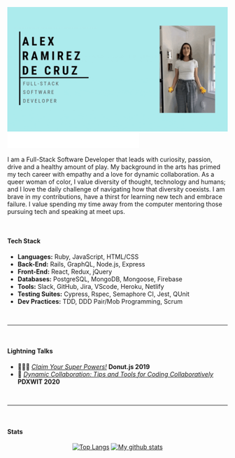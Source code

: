 ![banner](https://github.com/aramirezdecruz3148/aramirezdecruz3148/blob/master/banner.gif)
![three words](https://github.com/aramirezdecruz3148/aramirezdecruz3148/blob/master/screedbot.gif)

<p text-align="center">I am a Full-Stack Software Developer that leads with curiosity, passion, drive and a healthy amount of play. My background in the arts has primed my tech career with empathy  and a love for dynamic collaboration. As a queer woman of color, I value diversity of thought, technology and humans; and I love the daily challenge of navigating how that diversity coexists. I am brave in my contributions, have a thirst for learning new tech and embrace failure. I value spending my time away from the computer mentoring those pursuing tech and speaking at meet ups.</p>


<br />

#### Tech Stack
* **Languages:** Ruby, JavaScript, HTML/CSS
* **Back-End:** Rails, GraphQL, Node.js, Express
* **Front-End:** React, Redux, jQuery
* **Databases:** PostgreSQL, MongoDB, Mongoose, Firebase
* **Tools:** Slack, GitHub, Jira, VScode, Heroku, Netlify
* **Testing Suites:** Cypress, Rspec, Semaphore CI, Jest, QUnit
* **Dev Practices:** TDD, DDD Pair/Mob Programming, Scrum

<br />
<hr />
<br />

#### Lightning Talks
* 🦸🏽‍♀️ <a href="https://youtu.be/mxTpV7lDGe8">*Claim Your Super Powers!*</a> **Donut.js 2019**
* 🤝  <a href="https://www.youtube.com/watch?v=9yDNvY2rNKc&list=PLclEcT4yxER6PwyVVfJwnD6Vq26tUA-XE&index=1">*Dynamic Collaboration: Tips and Tools for Coding Collaboratively*</a> **PDXWIT 2020**

<br />
<hr />
<br />

#### Stats
<span style="display:block;text-align:center">[![Top Langs](https://github-readme-stats.vercel.app/api/top-langs/?username=aramirezdecruz3148&layout=compact&theme=gruvbox)](https://github.com/aramirezdecruz3148/github-readme-stats)
[![My github stats](https://github-readme-stats.vercel.app/api?username=aramirezdecruz3148&hide=stars,issues&show_icons=true&include_all_commits=true&theme=gruvbox)](https://github.com/aramirezdecruz3148/github-readme-stats)</span>
